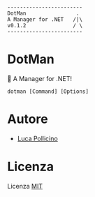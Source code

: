 ```
------------------------
DotMan                .
A Manager for .NET   /|\
v0.1.2               / \
------------------------
```

# DotMan

🧩 A Manager for .NET!

```
dotman [Command] [Options]
```



# Autore

- [Luca Pollicino](https://github.com/reallukee)



# Licenza

Licenza [MIT](./LICENSE)

